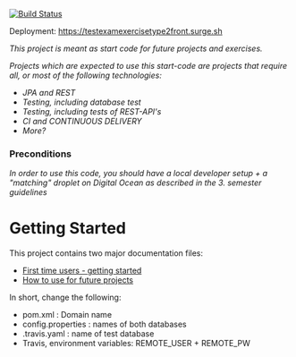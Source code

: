 [![Build Status](https://travis-ci.org/Rasm-P/TestExamExerciseType2.svg?branch=master)](https://travis-ci.org/Rasm-P/TestExamExerciseType2)

Deployment: https://testexamexercisetype2front.surge.sh

*This project is meant as start code for future projects and exercises.*

*Projects which are expected to use this start-code are projects that require all, or most of the following technologies:*
 - *JPA and REST*
- *Testing, including database test*
- *Testing, including tests of REST-API's*
- *CI and CONTINUOUS DELIVERY* 
- *More?*

### Preconditions
*In order to use this code, you should have a local developer setup + a "matching" droplet on Digital Ocean as described in the 3. semester guidelines* 

# Getting Started

This project contains two major documentation files: 
 - [First time users - getting started](README_proof_of_concept.md)
 - [How to use for future projects](README_how_to_use.md)
 
 In short, change the following:
 - pom.xml : Domain name
 - config.properties : names of both databases
 - .travis.yaml : name of test database
 - Travis, environment variables: REMOTE_USER + REMOTE_PW
